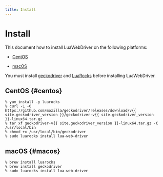 ```yaml
---
title: Install
---
```


# Install

This document how to install LuaWebDriver on the following platforms:

  * [CentOS](#centos)

  * [macOS](#macos)

You must install [geckodriver][geckodriver] and [LuaRocks][luarocks] before installing LuaWebDriver.

## CentOS {#centos}

```console
% yum install -y luarocks
% curl -L -O https://github.com/mozilla/geckodriver/releases/download/v{{ site.geckodriver_version }}/geckodriver-v{{ site.geckodriver_version }}-linux64.tar.gz
% tar xf geckodriver-v{{ site.geckodriver_version }}-linux64.tar.gz -C /usr/local/bin
% chmod +x /usr/local/bin/geckodriver
% sudo luarocks install lua-web-driver
```

## macOS {#macos}

```console
% brew install luarocks
% brew install geckodriver
% sudo luarocks install lua-web-driver
```

[geckodriver]:https://github.com/mozilla/geckodriver

[luarocks]:https://luarocks.org/
